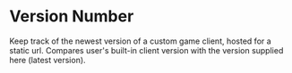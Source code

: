 # Version Number
Keep track of the newest version of a custom game client, hosted for a static url. Compares user's built-in client version with the version supplied here (latest version).
